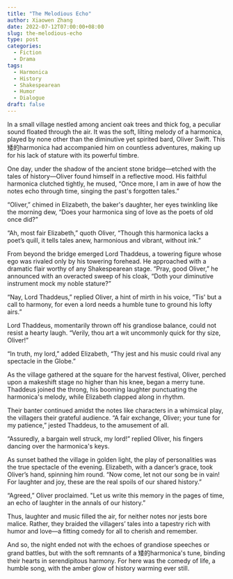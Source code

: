 ```yaml
---
title: "The Melodious Echo"
author: Xiaowen Zhang
date: 2022-07-12T07:00:00+08:00
slug: the-melodious-echo
type: post
categories:
  - Fiction
  - Drama
tags:
  - Harmonica
  - History
  - Shakespearean
  - Humor
  - Dialogue
draft: false
---
```


In a small village nestled among ancient oak trees and thick fog, a peculiar sound floated through the air. It was the soft, lilting melody of a harmonica, played by none other than the diminutive yet spirited bard, Oliver Swift. This 矮的harmonica had accompanied him on countless adventures, making up for his lack of stature with its powerful timbre.

One day, under the shadow of the ancient stone bridge—etched with the tales of history—Oliver found himself in a reflective mood. His faithful harmonica clutched tightly, he mused, “Once more, I am in awe of how the notes echo through time, singing the past's forgotten tales.”

“Oliver,” chimed in Elizabeth, the baker's daughter, her eyes twinkling like the morning dew, “Does your harmonica sing of love as the poets of old once did?”

“Ah, most fair Elizabeth,” quoth Oliver, “Though this harmonica lacks a poet’s quill, it tells tales anew, harmonious and vibrant, without ink.”

From beyond the bridge emerged Lord Thaddeus, a towering figure whose ego was rivaled only by his towering forehead. He approached with a dramatic flair worthy of any Shakespearean stage. “Pray, good Oliver,” he announced with an overacted sweep of his cloak, “Doth your diminutive instrument mock my noble stature?”

“Nay, Lord Thaddeus,” replied Oliver, a hint of mirth in his voice, “Tis' but a call to harmony, for even a lord needs a humble tune to ground his lofty airs.”

Lord Thaddeus, momentarily thrown off his grandiose balance, could not resist a hearty laugh. “Verily, thou art a wit uncommonly quick for thy size, Oliver!”

“In truth, my lord,” added Elizabeth, “Thy jest and his music could rival any spectacle in the Globe.”

As the village gathered at the square for the harvest festival, Oliver, perched upon a makeshift stage no higher than his knee, began a merry tune. Thaddeus joined the throng, his booming laughter punctuating the harmonica's melody, while Elizabeth clapped along in rhythm.

Their banter continued amidst the notes like characters in a whimsical play, the villagers their grateful audience. “A fair exchange, Oliver; your tune for my patience,” jested Thaddeus, to the amusement of all.

“Assuredly, a bargain well struck, my lord!” replied Oliver, his fingers dancing over the harmonica's keys.

As sunset bathed the village in golden light, the play of personalities was the true spectacle of the evening. Elizabeth, with a dancer’s grace, took Oliver’s hand, spinning him round. “Now come, let not our song be in vain! For laughter and joy, these are the real spoils of our shared history.”

“Agreed,” Oliver proclaimed. "Let us write this memory in the pages of time, an echo of laughter in the annals of our history.”

Thus, laughter and music filled the air, for neither notes nor jests bore malice. Rather, they braided the villagers’ tales into a tapestry rich with humor and love—a fitting comedy for all to cherish and remember.

And so, the night ended not with the echoes of grandiose speeches or grand battles, but with the soft remnants of a 矮的harmonica's tune, binding their hearts in serendipitous harmony. For here was the comedy of life, a humble song, with the amber glow of history warming ever still. 